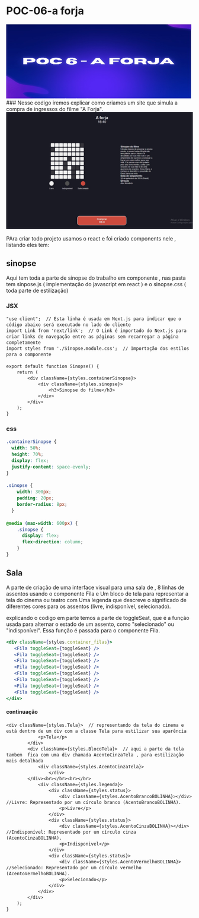 # POC-06-a forja
 <img src="banner.jpg" width=500xp height=200px>
### Nesse codigo iremos explicar como criamos um site que simula a compra de ingressos do filme "A Forja".

<img src ="assento.png"/>


PAra criar todo projeto usamos o react e foi criado components nele , listando eles tem:

## sinopse
 Aqui tem toda a parte de sinopse do trabalho em componente , nas pasta tem sinpose.js ( implementação do javascript em react ) e o sinopse.css ( toda parte de estilização)
 
### JSX 

```
"use client";  // Esta linha é usada em Next.js para indicar que o código abaixo será executado no lado do cliente
import Link from 'next/link';  // O Link é importado do Next.js para criar links de navegação entre as páginas sem recarregar a página completamente
import styles from './Sinopse.module.css';  // Importação dos estilos para o componente

export default function Sinopse() {
    return (
        <div className={styles.containerSinopse}>
            <div className={styles.sinopse}>
                <h3>Sinopse do filme</h3>
            </div>
        </div>
    );
}
```



### css

```css
.containerSinopse {
  width: 50%;
  height: 70%;
  display: flex;
  justify-content: space-evenly;
}

.sinopse {
    width: 300px;
    padding: 20px;
    border-radius: 8px;
  }

@media (max-width: 600px) {   
    .sinopse {
      display: flex;
      flex-direction: column;
    }
}
```


## Sala 
 A parte de criação de uma interface visual para uma sala de  , 8 linhas de assentos usando o componente Fila e Um bloco de tela para representar a tela do cinema ou teatro com Uma legenda que descreve o significado de diferentes cores para os assentos (livre, indisponível, selecionado).

 explicando o codigo em parte temos a parte de toggleSeat, que é a função usada para alternar o estado de um assento, como "selecionado" ou "indisponível". Essa função é passada para o componente Fila.
 ```jsx
<div className={styles.container_filas}>
    <Fila toggleSeat={toggleSeat} />
    <Fila toggleSeat={toggleSeat} />
    <Fila toggleSeat={toggleSeat} />
    <Fila toggleSeat={toggleSeat} />
    <Fila toggleSeat={toggleSeat} />
    <Fila toggleSeat={toggleSeat} />
    <Fila toggleSeat={toggleSeat} />
    <Fila toggleSeat={toggleSeat} />
</div>
```
#### continuação
```jasx
<div className={styles.Tela}>  // representando da tela do cinema e está dentro de um div com a classe Tela para estilizar sua aparência 
            <p>Tela</p>
        </div>
        <div className={styles.BlocoTela}>  // aqui a parte da tela tambem  fica com uma div chamada AcentoCinzaTela , para estilização mais detalhada
            <div className={styles.AcentoCinzaTela}>
                </div>
        </div><br></br><br></br>
            <div className={styles.legenda}>
                <div className={styles.status}>
                    <div className={styles.AcentoBrancoBOLINHA}></div>  //Livre: Representado por um círculo branco (AcentoBrancoBOLINHA).
                    <p>Livre</p>
                </div>
                <div className={styles.status}>
                    <div className={styles.AcentoCinzaBOLINHA}></div>  //Indisponível: Representado por um círculo cinza (AcentoCinzaBOLINHA).
                    <p>Indisponivel</p>
                </div>
                <div className={styles.status}>
                    <div className={styles.AcentoVermelhoBOLINHA}>  //Selecionado: Representado por um círculo vermelho (AcentoVermelhoBOLINHA).
                    <p>Selecionado</p>
                </div>
            </div>
        </div>
    );
}
````
